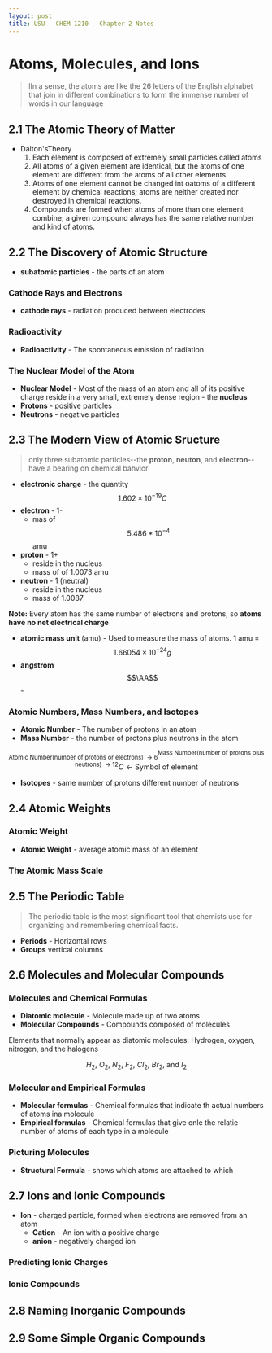 ```yaml
---
layout: post
title: USU - CHEM 1210 - Chapter 2 Notes
---
```


# Atoms, Molecules, and Ions

> lIn a sense, the atoms are like the 26 letters of the English alphabet that join in different combinations to form the immense number of words in our language

## 2.1 The Atomic Theory of Matter

- Dalton'sTheory
    1. Each element is composed of extremely small particles called atoms
    2. All atoms of a given element are identical, but the atoms of one element are different from the atoms of all other elements.
    3. Atoms of one element cannot be changed int oatoms of a different element by chemical reactions; atoms are neither created nor destroyed in chemical reactions.
    4. Compounds are formed when atoms of more than one element combine; a given compound always has the same relative number and kind of atoms.

## 2.2 The Discovery of Atomic Structure

- __subatomic particles__ - the parts of an atom

### Cathode Rays and Electrons

- __cathode rays__ - radiation produced between electrodes

### Radioactivity

 - __Radioactivity__ - The spontaneous emission of radiation

### The Nuclear Model of the Atom

- __Nuclear Model__ - Most of the mass of an atom and all of its positive charge reside in a very small, extremely dense region - the __nucleus__
- __Protons__ - positive particles
- __Neutrons__ - negative particles

## 2.3 The Modern View of Atomic Sructure

> only three subatomic particles--the __proton__, __neuton__, and __electron__-- have a bearing on chemical bahvior

- __electronic charge__ - the quantity $$1.602 \times 10^{-19} C$$
- __electron__ - 1-
    + mas of $$5.486 * 10^{-4}$$ amu
- __proton__ - 1+
    + reside in the nucleus
    + mass of of 1.0073 amu
- __neutron__ - 1 (neutral)
    + reside in the nucleus
    + mass of 1.0087

__Note:__ Every atom has the same number of electrons and protons, so __atoms have no net electrical charge__

- __atomic mass unit__ (amu) - Used to measure the mass of atoms. 1 amu = $$1.66054 \times 10^{-24} g$$
- __angstrom__ $$\AA$$ - 

### Atomic Numbers, Mass Numbers, and Isotopes

- __Atomic Number__ - The number of protons in an atom
- __Mass Number__ - the number of protons plus neutrons in the atom

$$^{\text{Mass Number(number of protons plus neutrons) }\ \rightarrow\ 12}_{\text{Atomic Number(number of protons or electrons) }\ \rightarrow\ 6}C\leftarrow \text{Symbol of element}$$

- __Isotopes__  - same number of protons different number of neutrons

## 2.4 Atomic Weights

### Atomic Weight

- __Atomic Weight__ - average atomic mass of an element

### The Atomic Mass Scale

## 2.5 The Periodic Table

> The periodic table is the most significant tool that chemists use for organizing and remembering chemical facts.

- __Periods__ - Horizontal rows
- __Groups__ vertical columns

## 2.6 Molecules and Molecular Compounds

### Molecules and Chemical Formulas

- __Diatomic molecule__ - Molecule made up of two atoms
- __Molecular Compounds__ - Compounds composed of molecules

Elements that normally appear as diatomic molecules:
Hydrogen, oxygen, nitrogen, and the halogens

$$H_2,\ O_2,\ N_2,\ F_2,\ Cl_2,\ Br_2,\ \text{and}\ I_2$$

### Molecular and Empirical Formulas

- __Molecular formulas__ - Chemical formulas that indicate th actual numbers of atoms ina molecule
- __Empirical formulas__ - Chemical formulas that give onle the relatie number of atoms of each type in a molecule

### Picturing Molecules

- __Structural Formula__ - shows which atoms are attached to which

## 2.7 Ions and Ionic Compounds

- __Ion__ - charged particle, formed when electrons are removed from an atom
    + __Cation__ - An ion with a positive charge
    + __anion__ - negatively charged ion

### Predicting Ionic Charges

### Ionic Compounds

## 2.8 Naming Inorganic Compounds



## 2.9 Some Simple Organic Compounds

